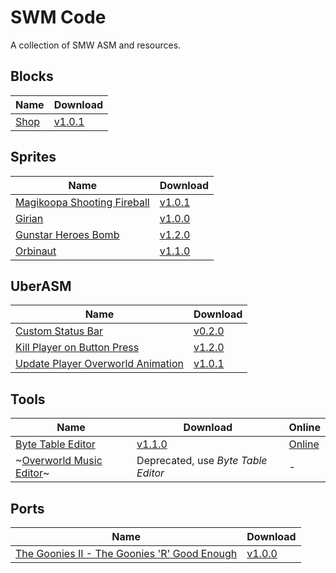 # SWM Code

A collection of SMW ASM and resources.

## Blocks

| Name                  | Download                                                                                                 |
| --------------------- | -------------------------------------------------------------------------------------------------------- |
| [Shop](./blocks/shop) | [v1.0.1](https://github.com/zuccha/smw-code/releases/download/block%2Fshop_block%2F1.0.1/shop-1.0.1.zip) |

## Sprites

| Name                                                        | Download                                                                                                                          |
| ----------------------------------------------------------- | --------------------------------------------------------------------------------------------------------------------------------- |
| [Magikoopa Shooting Fireball](./sprites/magikoopa_fireball) | [v1.0.1](https://github.com/zuccha/smw-code/releases/download/sprite%2Fmagikoopa_fireball%2F1.0.1/magikoopa_fireball-1.0.1.zip)   |
| [Girian](./sprites/girian)                                  | [v1.0.0](https://github.com/zuccha/smw-code/releases/download/sprite%2Fgirian%2F1.0.0/girian-1.0.0.zip)                           |
| [Gunstar Heroes Bomb](./sprites/gunstar_heroes_bomb)        | [v1.2.0](https://github.com/zuccha/smw-code/releases/download/sprite%2Fgunstar_heroes_bomb%2F1.2.0/gunstar_heroes_bomb-1.2.0.zip) |
| [Orbinaut](./sprites/orbinaut)                              | [v1.1.0](https://github.com/zuccha/smw-code/releases/download/sprite%2Forbinaut%2F1.1.0/orbinaut-1.1.0.zip)                       |

## UberASM

| Name                                                                              | Download                                                                                                                                                       |
| --------------------------------------------------------------------------------- | -------------------------------------------------------------------------------------------------------------------------------------------------------------- |
| [Custom Status Bar](./uber-asm/custom_status_bar)                                 | [v0.2.0](https://github.com/zuccha/smw-code/releases/download/uberasm%2Fcustom_status_bar%2F0.2.0/custom_status_bar-0.2.0.zip)                                 |
| [Kill Player on Button Press](./uber-asm/kill_player_on_button_press)             | [v1.2.0](https://github.com/zuccha/smw-code/releases/download/uberasm%2Fkill_player_on_button_press%2F1.2.0/kill_player_on_button_press-1.2.0.zip)             |
| [Update Player Overworld Animation](./uber-asm/update_player_overworld_animation) | [v1.0.1](https://github.com/zuccha/smw-code/releases/download/uberasm%2Fupdate_player_overworld_animation%2F1.0.1/update_player_overworld_animation-1.0.1.zip) |

## Tools

| Name                                                       | Download                                                                                                                    | Online                                                   |
| ---------------------------------------------------------- | --------------------------------------------------------------------------------------------------------------------------- | -------------------------------------------------------- |
| [Byte Table Editor](./tools/byte_table_editor)             | [v1.1.0](https://github.com/zuccha/smw-code/releases/download/tool%2Fbyte_table_editor%2F1.1.0/byte-table-editor-1.1.0.zip) | [Online](https://zuccha.io/pages/byte-table-editor.html) |
| ~[Overworld Music Editor](./tools/overworld_music_editor)~ | Deprecated, use _Byte Table Editor_                                                                                         | -                                                        |

## Ports

| Name                                                                                                                  | Download                                                                                                                                                   |
| --------------------------------------------------------------------------------------------------------------------- | ---------------------------------------------------------------------------------------------------------------------------------------------------------- |
| [The Goonies II - The Goonies 'R' Good Enough](./ports/The%20Goonies%20II%20-%20The%20Goonies%20'R'%20Good%20Enough/) | [v1.0.0](https://github.com/zuccha/smw-code/releases/download/port%2Fthe_goonies_r_good_enough%2F1.0.0/The_Goonies_II-The_Goonies_R_Good_Enough-1.0.0.zip) |
